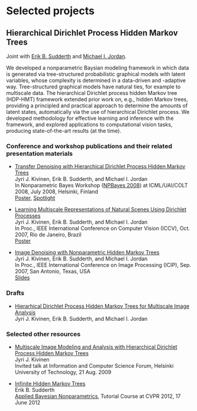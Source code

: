 # Selected projects

## Hierarchical Dirichlet Process Hidden Markov Trees

Joint with <a href="http://www.ics.uci.edu/~sudderth/">Erik B. Sudderth</a> and <a href="http://www.cs.berkeley.edu/~jordan/">Michael I. Jordan</a>.  

We developed a nonparametric Baysian modeling framework in which data is generated via tree-structured probabilistic graphical models with latent variables, 
whose complexity is determined in a data-driven and -adaptive way. Tree-structured graphical models have natural ties, for example to multiscale data. 
The hierarchical Dirichlet process hidden Markov tree (HDP-HMT) framework extended prior work on, e.g., hidden Markov trees, 
providing a principled and practical approach to determine the amounts of latent states, automatically via the use of hierarchical Dirichlet process. 
We developed methodology for effective learning and inference with the framework, and explored applications to computational vision tasks, 
producing state-of-the-art results (at the time). 

### Conference and workshop publications and their related presentation materials

* <a href="documents/kivinen+sudderth+jordan_npbayes08_abstract.pdf">Transfer Denoising with Hierarchical Dirichlet Process Hidden Markov Trees</a><br>
Jyri J. Kivinen, Erik B. Sudderth, and Michael I. Jordan<br>
In Nonparametric Bayes Workshop (<a href="http://npbayes.wikidot.com/">NPBayes 2008</a>) at ICML/UAI/COLT 2008, July 2008, Helsinki, Finland <br>
<a href="documents/kivinen+sudderth+jordan_npbayes08_poster.pdf">Poster</a>, <a href="documents/kivinen+sudderth+jordan_npbayes08_spotlight.pdf">Spotlight</a>


* <a href="https://www.icsi.berkeley.edu/icsi/node/3960">Learning Multiscale Representations of Natural Scenes Using Dirichlet Processes</a><br>
Jyri J. Kivinen, Erik B. Sudderth, and Michael I. Jordan<br>
In Proc., IEEE International Conference on Computer Vision (ICCV), Oct. 2007, Rio de Janeiro, Brazil <br>
<a href="documents/kivinen+sudderth+jordan_iccv07_poster.pdf">Poster</a>


* <a href="https://www.icsi.berkeley.edu/icsi/node/3943">Image Denoising with Nonparametric Hidden Markov Trees</a><br>
Jyri J. Kivinen, Erik B. Sudderth, and Michael I. Jordan<br>
In Proc., IEEE International Conference on Image Processing (ICIP), Sep. 2007, San Antonio, Texas, USA<br>
<a href="documents/kivinen+sudderth+jordan_icip07_slides.pdf">Slides</a>

### Drafts

* <a href="documents/kivinen+sudderth+jordan_hdp-hmt_journal_article_draft.pdf">Hierarhical Dirichlet Process Hidden Markov Trees for Multiscale Image Analysis</a><br>
Jyri J. Kivinen, Erik B. Sudderth, and Michael I. Jordan
 
### Selected other resources

* <a href="documents/kivinen_icsforum09_slides.pdf">Multiscale Image Modeling and Analysis with Hierarchical Dirichlet Process Hidden Markov Trees</a><br>
Jyri J. Kivinen<br>
Invited talk at Information and Computer Science Forum, Helsinki University of Technology, 21 Aug. 2009

* <a href="https://ics.uci.edu/~sudderth/bnpCVPR12/slides/BNP4hdphmt.pdf">Infinite Hidden Markov Trees</a><br>
Erik B. Sudderth<br>
<a href="https://ics.uci.edu/~sudderth/bnpCVPR12/">Applied Bayesian Nonparametrics</a>, Tutorial Course at CVPR 2012, 17 June 2012
